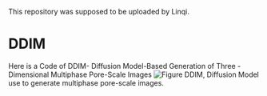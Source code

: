 This repository was supposed to be uploaded by Linqi.

 # DDIM
Here is a Code of DDIM- Diffusion Model-Based Generation of Three -Dimensional Multiphase Pore-Scale Images
![Figure](https://github.com/ImperialCollegeLondon/DDIM/raw/main/Figure.png)
DDIM, Diffusion Model use to generate multiphase pore-scale images.
